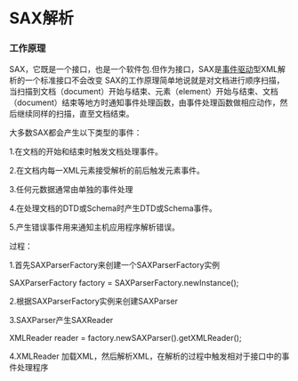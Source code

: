 # SAX解析

### 工作原理

SAX，它既是一个接口，也是一个软件包.但作为接口，SAX是[事件驱动](https://baike.baidu.com/item/事件驱动)型XML解析的一个标准接口不会改变 SAX的工作原理简单地说就是对文档进行顺序扫描，当扫描到文档（document）开始与结束、元素（element）开始与结束、文档（document）结束等地方时通知事件处理函数，由事件处理函数做相应动作，然后继续同样的扫描，直至文档结束。

大多数SAX都会产生以下类型的事件：

1.在文档的开始和结束时触发文档处理事件。

2.在文档内每一XML元素接受解析的前后触发元素事件。

3.任何元数据通常由单独的事件处理

4.在处理文档的DTD或Schema时产生DTD或Schema事件。

5.产生错误事件用来通知主机应用程序解析错误。

过程：

1.首先SAXParserFactory来创建一个SAXParserFactory实例

SAXParserFactory factory = SAXParserFactory.newInstance();

2.根据SAXParserFactory实例来创建SAXParser

3.SAXParser产生SAXReader

XMLReader reader = factory.newSAXParser().getXMLReader();

4.XMLReader 加载XML，然后解析XML，在解析的过程中触发相对于接口中的事件处理程序